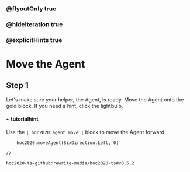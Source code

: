 ### @flyoutOnly true
### @hideIteration true
### @explicitHints true

# Move the Agent

## Step 1
Let's make sure your helper, the Agent, is ready. Move the Agent onto the gold block. If you need a hint, click the lightbulb.

#### ~ tutorialhint 
Use the ``||hoc2020:agent move||`` block to move the Agent forward.

```ghost
    hoc2020.moveAgent(SixDirection.Left, 0)
```
```template
//
```
```package
hoc2020-ts=github:rewrite-media/hoc2020-ts#v0.5.2
```